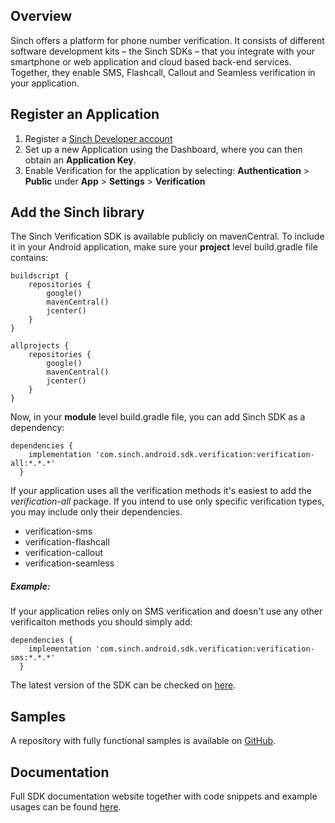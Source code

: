 ## Overview

Sinch offers a platform for phone number verification. It consists of different software development kits – the Sinch SDKs – that you integrate with your smartphone or web application and cloud based back-end services. Together, they enable SMS, Flashcall, Callout and Seamless verification in your application.

## Register an Application

1.  Register a [Sinch Developer account](https://portal.sinch.com/#/signup)
2.  Set up a new Application using the Dashboard, where you can then obtain an **Application Key**.
3.  Enable Verification for the application by selecting: **Authentication** \> **Public** under **App** \> **Settings** \> **Verification**

## Add the Sinch library

The Sinch Verification SDK is available publicly on mavenCentral. To include it in your Android application, make sure your **project** level build.gradle file contains:

```text
buildscript {
    repositories {
        google()
        mavenCentral()
        jcenter()
    }
}

allprojects {
    repositories {
        google()
        mavenCentral()
        jcenter()
    }
}
```

Now, in your **module** level build.gradle file, you can add Sinch SDK as a dependency:

```text
dependencies {
    implementation 'com.sinch.android.sdk.verification:verification-all:*.*.*'
  }
```

If your application uses all the verification methods it's easiest to add the  _verification-all_ package. If you intend to use only specific verification types, you may include only their dependencies.
- verification-sms
- verification-flashcall
- verification-callout
- verification-seamless

##### Example:

If your application relies only on SMS verification and doesn't use any other verificaiton methods you should simply add:

```text
dependencies {
    implementation 'com.sinch.android.sdk.verification:verification-sms:*.*.*'
  }
```

The latest version of the SDK can be checked on [here](https://search.maven.org/search?q=com.sinch.android.sdk.verification).

## Samples

A repository with fully functional samples is available on [GitHub](https://github.com/sinch/verification-samples/tree/master/Android-Verification-SDK).

## Documentation

Full SDK documentation website together with code snippets and example usages can be found [here](https://developers.sinch.com/docs/verification-for-android).